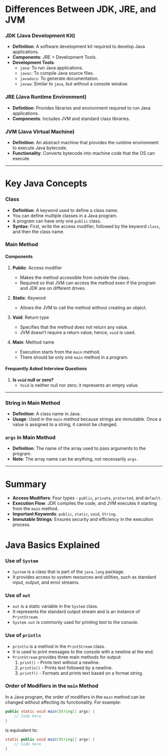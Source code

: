 # Differences Between JDK, JRE, and JVM

### JDK (Java Development Kit)
- **Definition**: A software development kit required to develop Java applications.
- **Components**: JRE + Development Tools.
- **Development Tools**:
  - `java`: To run Java applications.
  - `javac`: To compile Java source files.
  - `javadocs`: To generate documentation.
  - `javaw`: Similar to `java`, but without a console window.

### JRE (Java Runtime Environment)
- **Definition**: Provides libraries and environment required to run Java applications.
- **Components**: Includes JVM and standard class libraries.

### JVM (Java Virtual Machine)
- **Definition**: An abstract machine that provides the runtime environment to execute Java bytecode.
- **Functionality**: Converts bytecode into machine code that the OS can execute.

---

# Key Java Concepts

### Class
- **Definition**: A keyword used to define a class name.
- You can define multiple classes in a Java program.
- A program can have only one `public` class.
- **Syntax**: First, write the access modifier, followed by the keyword `class`, and then the class name.

### Main Method
#### Components
1. **Public**: Access modifier
   - Makes the method accessible from outside the class.
   - Required so that JVM can access the method even if the program and JDK are on different drives.

2. **Static**: Keyword
   - Allows the JVM to call the method without creating an object.

3. **Void**: Return type
   - Specifies that the method does not return any value.
   - JVM doesn’t require a return value; hence, `void` is used.

4. **Main**: Method name
   - Execution starts from the `main` method.
   - There should be only one `main` method in a program.

#### Frequently Asked Interview Questions
1. **Is `void` null or zero?**
   - `Void` is neither null nor zero; it represents an empty value.

---

### String in Main Method
- **Definition**: A class name in Java.
- **Usage**: Used in the `main` method because strings are immutable. Once a value is assigned to a string, it cannot be changed.

### `args` in Main Method
- **Definition**: The name of the array used to pass arguments to the program.
- **Note**: The array name can be anything, not necessarily `args`.

---

# Summary
- **Access Modifiers**: Four types - `public`, `private`, `protected`, and `default`.
- **Execution Flow**: JDK compiles the code, and JVM executes it starting from the `main` method.
- **Important Keywords**: `public`, `static`, `void`, `String`.
- **Immutable Strings**: Ensures security and efficiency in the execution process.



# Java Basics Explained

### Use of `System`
- `System` is a class that is part of the `java.lang` package.
- It provides access to system resources and utilities, such as standard input, output, and error streams.

### Use of `out`
- `out` is a static variable in the `System` class.
- It represents the standard output stream and is an instance of `PrintStream`.
- `System.out` is commonly used for printing text to the console.

### Use of `println`
- `println` is a method in the `PrintStream` class.
- It is used to print messages to the console with a newline at the end.
- `PrintStream` provides three main methods for output:
  1. `print()` - Prints text without a newline.
  2. `println()` - Prints text followed by a newline.
  3. `printf()` - Formats and prints text based on a format string.

### Order of Modifiers in the `main` Method
In a Java program, the order of modifiers in the `main` method can be changed without affecting its functionality. For example:

```java
public static void main(String[] args) {  
    // Code here
}
```

is equivalent to:

```java
static public void main(String[] args) {  
    // Code here
}
```


